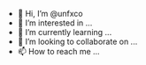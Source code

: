 - 👋 Hi, I’m @unfxco
- 👀 I’m interested in ...
- 🌱 I’m currently learning ...
- 💞️ I’m looking to collaborate on ...
- 📫 How to reach me ...

<!---
unfxco/unfxco is a ✨ special ✨ repository because its `README.md` (this file) appears on your GitHub profile.
You can click the Preview link to take a look at your changes.
--->
